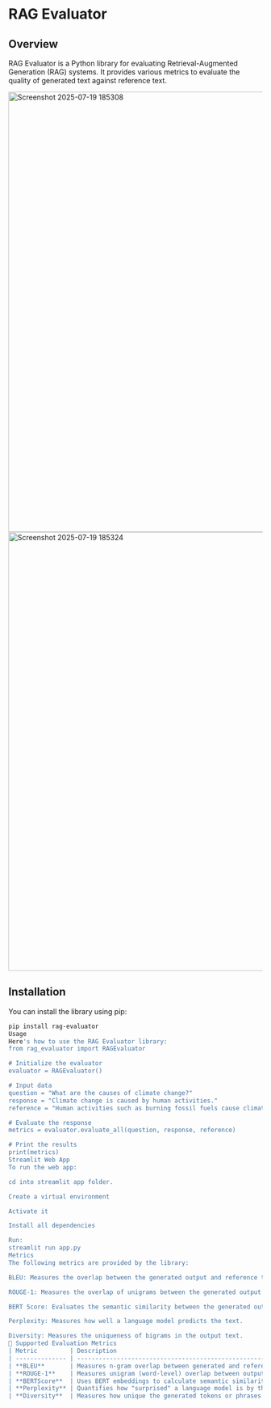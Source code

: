 # RAG Evaluator

## Overview

RAG Evaluator is a Python library for evaluating Retrieval-Augmented Generation (RAG) systems. It provides various metrics to evaluate the quality of generated text against reference text.

<img width="1919" height="871" alt="Screenshot 2025-07-19 185308" src="https://github.com/user-attachments/assets/57eb84f3-89c5-4311-85a9-f687bb87381f" />
<img width="1919" height="868" alt="Screenshot 2025-07-19 185324" src="https://github.com/user-attachments/assets/95602cb1-7bfb-448b-b4aa-88dc87738071" />

## Installation

You can install the library using pip:

```bash
pip install rag-evaluator
Usage
Here's how to use the RAG Evaluator library:
from rag_evaluator import RAGEvaluator

# Initialize the evaluator
evaluator = RAGEvaluator()

# Input data
question = "What are the causes of climate change?"
response = "Climate change is caused by human activities."
reference = "Human activities such as burning fossil fuels cause climate change."

# Evaluate the response
metrics = evaluator.evaluate_all(question, response, reference)

# Print the results
print(metrics)
Streamlit Web App
To run the web app:

cd into streamlit app folder.

Create a virtual environment

Activate it

Install all dependencies

Run:
streamlit run app.py
Metrics
The following metrics are provided by the library:

BLEU: Measures the overlap between the generated output and reference text based on n-grams.

ROUGE-1: Measures the overlap of unigrams between the generated output and reference text.

BERT Score: Evaluates the semantic similarity between the generated output and reference text using BERT embeddings.

Perplexity: Measures how well a language model predicts the text.

Diversity: Measures the uniqueness of bigrams in the output text.
📏 Supported Evaluation Metrics
| Metric         | Description                                                           |
| -------------- | --------------------------------------------------------------------- |
| **BLEU**       | Measures n-gram overlap between generated and reference text.         |
| **ROUGE-1**    | Measures unigram (word-level) overlap between outputs.                |
| **BERTScore**  | Uses BERT embeddings to calculate semantic similarity.                |
| **Perplexity** | Quantifies how "surprised" a language model is by the generated text. |
| **Diversity**  | Measures how unique the generated tokens or phrases are.              |
